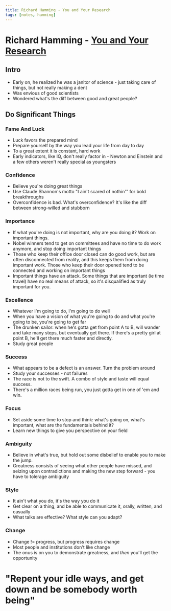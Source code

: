 ```yaml
---
title: Richard Hamming - You and Your Research
tags: [notes, hamming]
---
```

# Richard Hamming - [You and Your Research](http://www.youtube.com/watch?v=a1zDuOPkMSw)

## Intro
* Early on, he realized he was a janitor of science - just taking care of things, but not really making a dent
* Was envious of good scientists
* Wondered what's the diff between good and great people?

## Do Significant Things

### Fame And Luck
* Luck favors the prepared mind
* Prepare yourself by the way you lead your life from day to day
* To a great extent it is constant, hard work
* Early indicators, like IQ, don't really factor in - Newton and Einstein and a few others weren't really special as youngsters

### Confidence
* Believe you're doing great things
* Use Claude Shannon's motto "I ain't scared of nothin'" for bold breakthroughs
* Overconfidence is bad. What's overconfidence? It's like the diff between strong-willed and stubborn

### Importance
* If what you're doing is not important, why are you doing it? Work on important things.
* Nobel winners tend to get on committees and have no time to do work anymore, and stop doing important things
* Those who keep their office door closed can do good work, but are often disconnected from reality, and this keeps them from doing important work. Those who keep their door opened tend to be connected and working on important things
* Important things have an attack. Some things that are important (ie time travel) have no real means of attack, so it's disqualified as truly important for you.

### Excellence
* Whatever I'm going to do, I'm going to do well
* When you have a vision of what you're going to do and what you're going to be, you're going to get far
* The drunken sailor: when he's gotta get from point A to B, will wander and take many steps, but eventually get there. If there's a pretty girl at point B, he'll get there much faster and directly.
* Study great people

### Success
* What appears to be a defect is an answer. Turn the problem around
* Study your successes - not failures
* The race is not to the swift. A combo of style and taste will equal success.
* There's a million races being run, you just gotta get in one of 'em and win.

### Focus
* Set aside some time to stop and think: what's going on, what's important, what are the fundamentals behind it?
* Learn new things to give you perspective on your field

### Ambiguity
* Believe in what's true, but hold out some disbelief to enable you to make the jump.
* Greatness consists of seeing what other people have missed, and seizing upon contradictions and making the new step forward - you have to tolerage ambiguity

### Style
* It ain't what you do, it's the way you do it
* Get clear on a thing, and be able to communicate it, orally, written, and casually
* What talks are effective? What style can you adapt?

### Change
* Change != progress, but progress requires change
* Most people and institutions don't like change
* The onus is on you to demonstrate greatness, and *then* you'll get the opportunity

# "Repent your idle ways, and get down and be somebody worth being"

